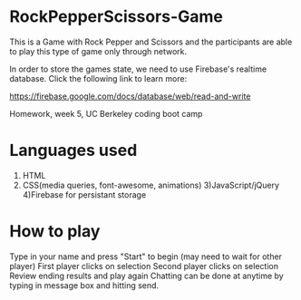 # RockPepperScissors-Game

This is a Game with Rock Pepper and Scissors and the participants are able to play this type of game only through network.

In order to store the games state, we need to use Firebase's realtime database. Click the following link to learn more:

https://firebase.google.com/docs/database/web/read-and-write

Homework, week 5, UC Berkeley coding boot camp

# Languages used

1) HTML
2) CSS(media queries, font-awesome, animations)
3)JavaScript/jQuery
4)Firebase for persistant storage

# How to play

Type in your name and press "Start" to begin (may need to wait for other player)
First player clicks on selection
Second player clicks on selection
Review ending results and play again
Chatting can be done at anytime by typing in message box and hitting send.
